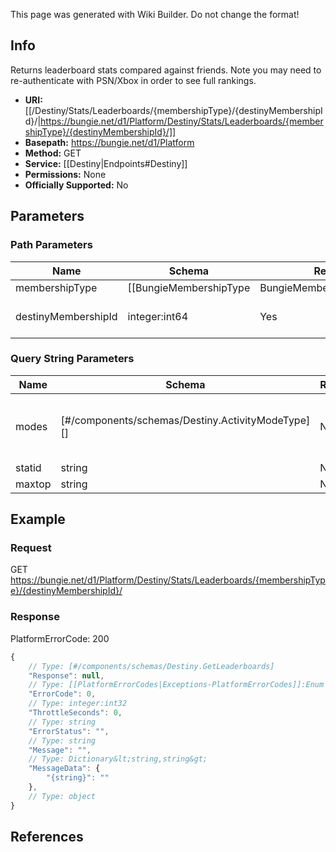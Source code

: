 <span class="wiki-builder">This page was generated with Wiki Builder. Do not change the format!</span>

## Info
Returns leaderboard stats compared against friends. Note you may need to re-authenticate with PSN/Xbox in order to see full rankings.

* **URI:** [[/Destiny/Stats/Leaderboards/{membershipType}/{destinyMembershipId}/|https://bungie.net/d1/Platform/Destiny/Stats/Leaderboards/{membershipType}/{destinyMembershipId}/]]
* **Basepath:** https://bungie.net/d1/Platform
* **Method:** GET
* **Service:** [[Destiny|Endpoints#Destiny]]
* **Permissions:** None
* **Officially Supported:** No

## Parameters
### Path Parameters
Name | Schema | Required | Description
---- | ------ | -------- | -----------
membershipType | [[BungieMembershipType|BungieMembershipType]]:Enum | Yes | The type of account for which info will be extracted.
destinyMembershipId | integer:int64 | Yes | Destiny membership ID.

### Query String Parameters
Name | Schema | Required | Description
---- | ------ | -------- | -----------
modes | [#/components/schemas/Destiny.ActivityModeType][] | No | Game modes to return. Comma separated.
statid | string | No | 
maxtop | string | No | 

## Example
### Request
GET https://bungie.net/d1/Platform/Destiny/Stats/Leaderboards/{membershipType}/{destinyMembershipId}/

### Response
PlatformErrorCode: 200
```javascript
{
    // Type: [#/components/schemas/Destiny.GetLeaderboards]
    "Response": null,
    // Type: [[PlatformErrorCodes|Exceptions-PlatformErrorCodes]]:Enum
    "ErrorCode": 0,
    // Type: integer:int32
    "ThrottleSeconds": 0,
    // Type: string
    "ErrorStatus": "",
    // Type: string
    "Message": "",
    // Type: Dictionary&lt;string,string&gt;
    "MessageData": {
        "{string}": ""
    },
    // Type: object
}

```

## References
